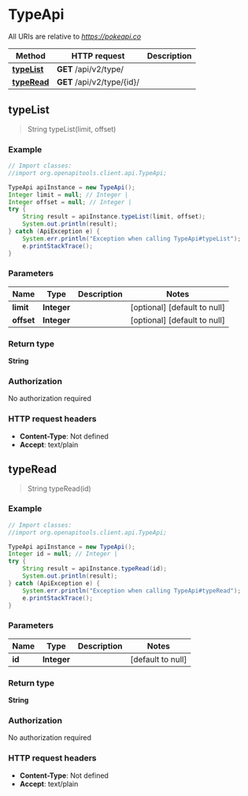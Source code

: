 # TypeApi

All URIs are relative to *https://pokeapi.co*

Method | HTTP request | Description
------------- | ------------- | -------------
[**typeList**](TypeApi.md#typeList) | **GET** /api/v2/type/ | 
[**typeRead**](TypeApi.md#typeRead) | **GET** /api/v2/type/{id}/ | 



## typeList

> String typeList(limit, offset)



### Example

```java
// Import classes:
//import org.openapitools.client.api.TypeApi;

TypeApi apiInstance = new TypeApi();
Integer limit = null; // Integer | 
Integer offset = null; // Integer | 
try {
    String result = apiInstance.typeList(limit, offset);
    System.out.println(result);
} catch (ApiException e) {
    System.err.println("Exception when calling TypeApi#typeList");
    e.printStackTrace();
}
```

### Parameters


Name | Type | Description  | Notes
------------- | ------------- | ------------- | -------------
 **limit** | **Integer**|  | [optional] [default to null]
 **offset** | **Integer**|  | [optional] [default to null]

### Return type

**String**

### Authorization

No authorization required

### HTTP request headers

- **Content-Type**: Not defined
- **Accept**: text/plain


## typeRead

> String typeRead(id)



### Example

```java
// Import classes:
//import org.openapitools.client.api.TypeApi;

TypeApi apiInstance = new TypeApi();
Integer id = null; // Integer | 
try {
    String result = apiInstance.typeRead(id);
    System.out.println(result);
} catch (ApiException e) {
    System.err.println("Exception when calling TypeApi#typeRead");
    e.printStackTrace();
}
```

### Parameters


Name | Type | Description  | Notes
------------- | ------------- | ------------- | -------------
 **id** | **Integer**|  | [default to null]

### Return type

**String**

### Authorization

No authorization required

### HTTP request headers

- **Content-Type**: Not defined
- **Accept**: text/plain

